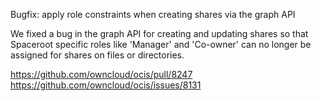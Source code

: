 Bugfix: apply role constraints when creating shares via the graph API

We fixed a bug in the graph API for creating and updating shares so that
Spaceroot specific roles like 'Manager' and 'Co-owner' can no longer be
assigned for shares on files or directories.

https://github.com/owncloud/ocis/pull/8247
https://github.com/owncloud/ocis/issues/8131
